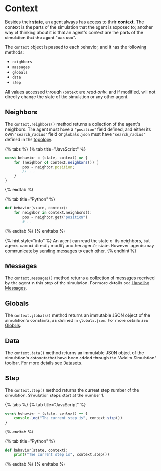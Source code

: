 # Context

Besides their [**state**](state.md), an agent always has access to their **context**. The context is the parts of the simulation that the agent is exposed to; another way of thinking about it is that an agent's context are the parts of the simulation that the agent "can see".

The `context` object is passed to each behavior, and it has the following methods:

* `neighbors`
* `messages`
* `globals`
* `data`
* `step`

All values accessed through `context` are _read-only_, and if modified, will not directly change the state of the simulation or any other agent.

## Neighbors

The `context.neighbors()` method returns a collection of the agent's neighbors. The agent must have a `"position"` field defined, and either its own `"search_radius"` field or `globals.json` must have `"search_radius"` defined in the [topology](https://github.com/hashintel/docs/tree/bcca8c2507880c83101c7eafdc3c73376e615b70/anatomy-of-an-agent/configuration/topology/README.md).

{% tabs %}
{% tab title="JavaScript" %}
```javascript
const behavior = (state, context) => {
    for (neighbor of context.neighbors()) {
        pos = neighbor.position;
        // ...
    }
}
```
{% endtab %}

{% tab title="Python" %}
```python
def behavior(state, context):
    for neighbor in context.neighbors():
        pos = neighbor.get("position")
        # ...
```
{% endtab %}
{% endtabs %}

{% hint style="info" %}
An agent can read the state of its neighbors, but agents cannot directly modify another agent's state. However, agents may communicate by [sending messages](https://github.com/hashintel/docs/tree/bcca8c2507880c83101c7eafdc3c73376e615b70/anatomy-of-an-agent/agent-messages/sending-messages.md) to each other.
{% endhint %}

## Messages

The `context.messages()` method returns a collection of messages received by the agent in this step of the simulation. For more details see [Handling Messages](https://github.com/hashintel/docs/tree/bcca8c2507880c83101c7eafdc3c73376e615b70/anatomy-of-an-agent/agent-messages/handling-messages.md).

## Globals

The `context.globals()` method returns an immutable JSON object of the simulation's constants, as defined in `globals.json`. For more details see [Globals](https://github.com/hashintel/docs/tree/bcca8c2507880c83101c7eafdc3c73376e615b70/anatomy-of-an-agent/configuration/README.md).

## Data

The `context.data()` method returns an immutable JSON object of the simulation's datasets that have been added through the "Add to Simulation" toolbar. For more details see [Datasets](https://github.com/hashintel/docs/tree/bcca8c2507880c83101c7eafdc3c73376e615b70/anatomy-of-an-agent/datasets/README.md).

## Step

The `context.step()` method returns the current step number of the simulation. Simulation steps start at the number 1.

{% tabs %}
{% tab title="JavaScript" %}
```javascript
const behavior = (state, context) => {
    console.log("The current step is", context.step())
}
```
{% endtab %}

{% tab title="Python" %}
```python
def behavior(state, context):
    print("The current step is", context.step())
```
{% endtab %}
{% endtabs %}

